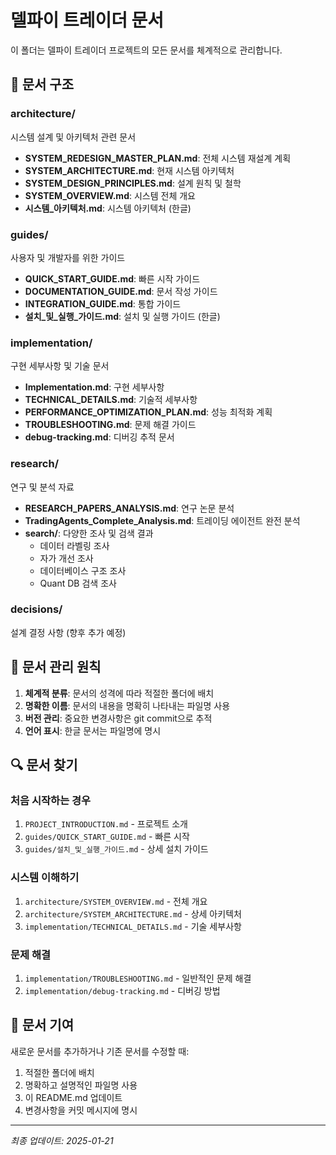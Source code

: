 # 델파이 트레이더 문서

이 폴더는 델파이 트레이더 프로젝트의 모든 문서를 체계적으로 관리합니다.

## 📁 문서 구조

### architecture/
시스템 설계 및 아키텍처 관련 문서
- **SYSTEM_REDESIGN_MASTER_PLAN.md**: 전체 시스템 재설계 계획
- **SYSTEM_ARCHITECTURE.md**: 현재 시스템 아키텍처
- **SYSTEM_DESIGN_PRINCIPLES.md**: 설계 원칙 및 철학
- **SYSTEM_OVERVIEW.md**: 시스템 전체 개요
- **시스템_아키텍처.md**: 시스템 아키텍처 (한글)

### guides/
사용자 및 개발자를 위한 가이드
- **QUICK_START_GUIDE.md**: 빠른 시작 가이드
- **DOCUMENTATION_GUIDE.md**: 문서 작성 가이드
- **INTEGRATION_GUIDE.md**: 통합 가이드
- **설치_및_실행_가이드.md**: 설치 및 실행 가이드 (한글)

### implementation/
구현 세부사항 및 기술 문서
- **Implementation.md**: 구현 세부사항
- **TECHNICAL_DETAILS.md**: 기술적 세부사항
- **PERFORMANCE_OPTIMIZATION_PLAN.md**: 성능 최적화 계획
- **TROUBLESHOOTING.md**: 문제 해결 가이드
- **debug-tracking.md**: 디버깅 추적 문서

### research/
연구 및 분석 자료
- **RESEARCH_PAPERS_ANALYSIS.md**: 연구 논문 분석
- **TradingAgents_Complete_Analysis.md**: 트레이딩 에이전트 완전 분석
- **search/**: 다양한 조사 및 검색 결과
  - 데이터 라벨링 조사
  - 자가 개선 조사
  - 데이터베이스 구조 조사
  - Quant DB 검색 조사

### decisions/
설계 결정 사항 (향후 추가 예정)

## 📌 문서 관리 원칙

1. **체계적 분류**: 문서의 성격에 따라 적절한 폴더에 배치
2. **명확한 이름**: 문서의 내용을 명확히 나타내는 파일명 사용
3. **버전 관리**: 중요한 변경사항은 git commit으로 추적
4. **언어 표시**: 한글 문서는 파일명에 명시

## 🔍 문서 찾기

### 처음 시작하는 경우
1. `PROJECT_INTRODUCTION.md` - 프로젝트 소개
2. `guides/QUICK_START_GUIDE.md` - 빠른 시작
3. `guides/설치_및_실행_가이드.md` - 상세 설치 가이드

### 시스템 이해하기
1. `architecture/SYSTEM_OVERVIEW.md` - 전체 개요
2. `architecture/SYSTEM_ARCHITECTURE.md` - 상세 아키텍처
3. `implementation/TECHNICAL_DETAILS.md` - 기술 세부사항

### 문제 해결
1. `implementation/TROUBLESHOOTING.md` - 일반적인 문제 해결
2. `implementation/debug-tracking.md` - 디버깅 방법

## 📝 문서 기여

새로운 문서를 추가하거나 기존 문서를 수정할 때:
1. 적절한 폴더에 배치
2. 명확하고 설명적인 파일명 사용
3. 이 README.md 업데이트
4. 변경사항을 커밋 메시지에 명시

---
*최종 업데이트: 2025-01-21*